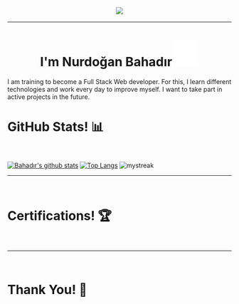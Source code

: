 <p align="center">
  <img src="https://miro.medium.com/max/2048/1*OohqW5DGh9CQS4hLY5FXzA.png" height="230"/>
</p>
<hr>
<h1 align="center">I'm Nurdoğan Bahadır<img src="https://github.com/Kathryn-Jie/Kathryn-Jie/blob/main/wave.gif" width="60px"/></h1>
I am training to become a Full Stack Web developer. For this, I learn different technologies and work every day to improve myself. I want to take part in active projects in the future.

<br>
<h1>GitHub Stats! 📊</h1>
<Br>
  
[![Bahadır's github stats](https://github-readme-stats.vercel.app/api?username=nurdoganbahadir&show_icons=true&theme=merko)](https://github.com/nurdoganbahadir/github-readme-stats) [![Top Langs](https://github-readme-stats.vercel.app/api/top-langs/?username=nurdoganbahadir&layout=compact&theme=merko)](https://github.com/nurdoganbahadir/github-readme-stats)
<img src="https://github-readme-streak-stats.herokuapp.com/?user=nurdoganbahadir&theme=tokyonight" alt="mystreak"/>
<Br>
<hr>
<Br>
<h1>Certifications! 🏆</h1>
<Br>
<hr>
<Br>
<h1>Thank You! 🤵 </h1>
<Br>

